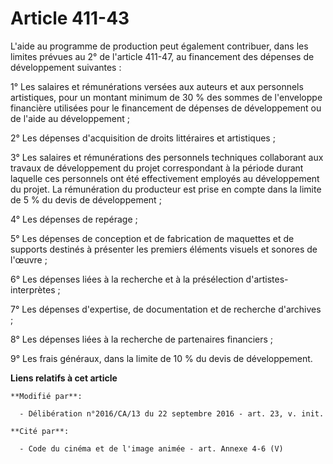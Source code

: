 # Article 411-43

L'aide au programme de production peut également contribuer, dans les  limites prévues au 2° de l'article 411-47, au
financement des dépenses  de développement suivantes :

1° Les salaires et rémunérations versées  aux auteurs et aux personnels artistiques, pour un montant minimum de 30  % des
sommes de l'enveloppe financière utilisées pour le financement de  dépenses de développement ou de l'aide au développement ;

2° Les dépenses d'acquisition de droits littéraires et artistiques ;

3° Les salaires et rémunérations des  personnels techniques collaborant aux travaux de développement du projet  correspondant
à la période durant laquelle ces personnels ont été  effectivement employés au développement du projet. La rémunération du
producteur est prise en compte dans la limite de 5 % du devis de  développement ;

4° Les dépenses de repérage ;

5° Les dépenses de conception et de  fabrication de maquettes et de supports destinés à présenter les  premiers éléments
visuels et sonores de l'œuvre ;

6° Les dépenses liées à la recherche et à la présélection d'artistes-interprètes ;

7° Les dépenses d'expertise, de documentation et de recherche d'archives ;

8° Les dépenses liées à la recherche de partenaires financiers ;

9° Les frais généraux, dans la limite de 10 % du devis de développement.

**Liens relatifs à cet article**

	**Modifié par**:

	  - Délibération n°2016/CA/13 du 22 septembre 2016 - art. 23, v. init.

	**Cité par**:

	  - Code du cinéma et de l'image animée - art. Annexe 4-6 (V)
